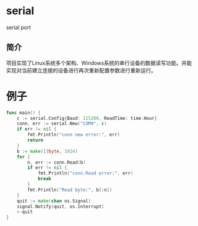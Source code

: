 # serial
serial port
## 简介

项目实现了Linux系统多个架构、Windows系统的串行设备的数据读写功能。并能实现对当前建立连接的设备进行再次重新配置参数进行重新运行。

# 例子
```go
func main() {
	c := serial.Config{Baud: 115200, ReadTime: time.Hour}
	conn, err := serial.New("COM9", c)
	if err != nil {
		fmt.Println("conn new error:", err)
		return
	}
	b := make([]byte, 1024)
	for {
		n, err := conn.Read(b)
		if err != nil {
			fmt.Println("conn.Read error:", err)
			break
		}
		fmt.Println("Read byte:", b[:n])
	}
    quit := make(chan os.Signal)
    signal.Notify(quit, os.Interrupt)
    <-quit
}
```